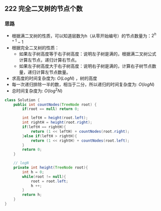## 222 完全二叉树的节点个数

### 思路

- 根据满二叉树的性质，可以知道层数为h（从零开始编号）的节点数量为：$2^{h+1}-1$
- 根据完全二叉树的性质：
  - 如果左子树高度等于右子树高度：说明左子树是满的，根据满二叉树公式计算左节点，递归计算右节点。
  - 如果左子树高度大于右子树高度：说明右子树是满的，计算右子树节点数量，递归计算左节点数量。
- 求高度的时间复杂度为: $O(LogN)$ ，树的高度
- 每一次递归排除一半的数，相当于二分，所以递归的时间复杂度为: $O(logN)$
- 总时间复杂度为: $O(log^2N)$

```java
class Solution {
    public int countNodes(TreeNode root) {
        if(root == null) return 0;

        int leftH = height(root.left);
        int rightH = height(root.right);
        if(leftH == rightH){
            return (1 << leftH) + countNodes(root.right);
        }else if(leftH > rightH){
            return (1 << rightH) + countNodes(root.left);
        }
        return 0;
    }

    // logN
    private int height(TreeNode root){
        int h = 0;
        while(root != null){
            root = root.left;
            h ++;
        }
        return h;
    }
}
```

